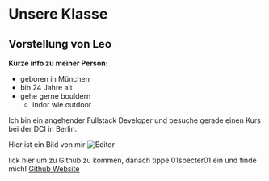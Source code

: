# Unsere Klasse

## Vorstellung von Leo

**Kurze info zu meiner Person:**

- geboren in München
- bin 24 Jahre alt
- gehe gerne bouldern
  - indor wie outdoor


Ich bin ein angehender Fullstack Developer und besuche gerade einen Kurs bei der DCI in Berlin.



Hier ist ein Bild von mir
![Editor](https://www.snoozeproject.de/files/uploads/2021/09/Traumdeuter_Illu_Geist.jpg)

lick hier um zu Github zu kommen, danach tippe 01specter01 ein und finde mich!
[Github Website](https://github.com/01specter01 "Github Website")
